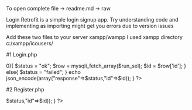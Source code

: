 To open complete file -> readme.md -> raw

Login Retrofit is a simple login signup app.
Try understanding code and implementing as importing might get you errors due to version issues

Add these two files to your server xampp/wampp
I used xampp
directory c:/xampp/icousers/

#1
Login.php

<?php 
if(isset($_GET['email']))
{
	echo "entered";
	$conn = mysqli_connect("localhost","root","","icousers");

	
	$email = $_GET['email'];
	$password = $_GET['password'];

	$select = "SELECT * FROM users WHERE email = '$email' AND
	password = '$password'";

	$run_sel = mysqli_query($conn,$select);
	
	if(mysqli_num_rows($run_sel)>0){
		$status = "ok";

		$row = mysqli_fetch_array($run_sel);
		$id = $row['id'];
	}
	else{
		$status = "failed";
	}
	echo json_encode(array("response"=>$status,"id"=>$id));
	
}
?>

 <!-- yourip/icousers/Login..php -->
 
 
 
 #2 
 Register.php
 
 <?php 

if(isset($_GET['email']))
{
	$conn = mysqli_connect("localhost","root","","icousers");

	$name = $_GET['name'];
	$email = $_GET['email'];
	$password = $_GET['password'];

	$insert = "insert into users(name,email,password) values('$name','$email','$password')";

	$run_insert = mysqli_query($conn,$insert);
	
	if($run_insert){
		$status = "ok";

		$row = mysqli_fetch_array($run_insert);
		$id = $row['id'];
	}
	else{
		$status = "failed";
	}
	echo json_encode(array("response"=>$status,"id"=>$id));


}

 ?>
 <!-- http://yourip/icousers/Register.php -->
